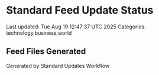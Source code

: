 # Standard Feed Update Status
Last updated: Tue Aug 19 12:47:37 UTC 2025
Categories: technology,business,world

## Feed Files Generated

Generated by Standard Updates Workflow
